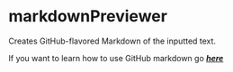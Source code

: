 # markdownPreviewer
Creates GitHub-flavored Markdown of the inputted text.

If you want to learn how to use GitHub markdown go *[**here**](https://help.github.com/articles/basic-writing-and-formatting-syntax/)*

